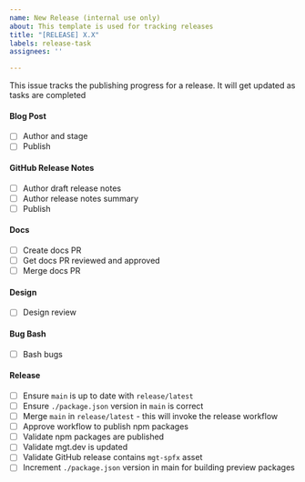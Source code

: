 ```yaml
---
name: New Release (internal use only)
about: This template is used for tracking releases
title: "[RELEASE] X.X"
labels: release-task
assignees: ''

---
```


This issue tracks the publishing progress for a release. It will get updated as tasks are completed

#### Blog Post
  - [ ] Author and stage
  - [ ] Publish

#### GitHub Release Notes
  - [ ] Author draft release notes
  - [ ] Author release notes summary
  - [ ] Publish

#### Docs
  - [ ] Create docs PR
  - [ ] Get docs PR reviewed and approved
  - [ ] Merge docs PR

#### Design
  - [ ] Design review

#### Bug Bash
  - [ ] Bash bugs

#### Release
  - [ ] Ensure `main` is up to date with `release/latest`
  - [ ] Ensure `./package.json` version in `main` is correct
  - [ ] Merge `main` in `release/latest` - this will invoke the release workflow
  - [ ] Approve workflow to publish npm packages
  - [ ] Validate npm packages are published
  - [ ] Validate mgt.dev is updated
  - [ ] Validate GitHub release contains `mgt-spfx` asset
  - [ ] Increment `./package.json` version in main for building preview packages 
